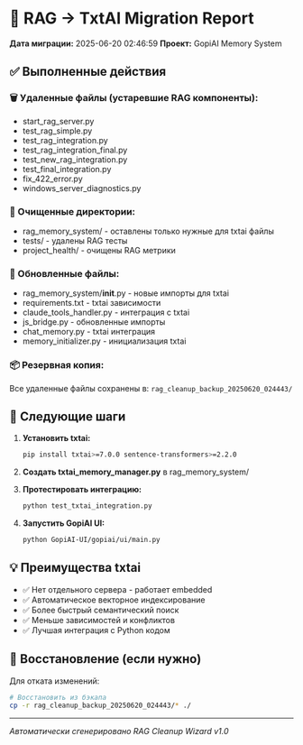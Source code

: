
# 🎯 RAG → TxtAI Migration Report
**Дата миграции:** 2025-06-20 02:46:59
**Проект:** GopiAI Memory System

## ✅ Выполненные действия

### 🗑️ Удаленные файлы (устаревшие RAG компоненты):
- start_rag_server.py
- test_rag_simple.py
- test_rag_integration.py
- test_rag_integration_final.py
- test_new_rag_integration.py
- test_final_integration.py
- fix_422_error.py
- windows_server_diagnostics.py

### 🧹 Очищенные директории:
- rag_memory_system/ - оставлены только нужные для txtai файлы
- tests/ - удалены RAG тесты
- project_health/ - очищены RAG метрики

### 🔄 Обновленные файлы:
- rag_memory_system/__init__.py - новые импорты для txtai  
- requirements.txt - txtai зависимости
- claude_tools_handler.py - интеграция с txtai
- js_bridge.py - обновленные импорты
- chat_memory.py - txtai интеграция
- memory_initializer.py - инициализация txtai

### 📦 Резервная копия:
Все удаленные файлы сохранены в: `rag_cleanup_backup_20250620_024443/`

## 🚀 Следующие шаги

1. **Установить txtai:**
   ```bash
   pip install txtai>=7.0.0 sentence-transformers>=2.2.0
   ```

2. **Создать txtai_memory_manager.py** в rag_memory_system/

3. **Протестировать интеграцию:**
   ```bash
   python test_txtai_integration.py
   ```

4. **Запустить GopiAI UI:**
   ```bash
   python GopiAI-UI/gopiai/ui/main.py
   ```

## 💡 Преимущества txtai

- ✅ Нет отдельного сервера - работает embedded
- ✅ Автоматическое векторное индексирование  
- ✅ Более быстрый семантический поиск
- ✅ Меньше зависимостей и конфликтов
- ✅ Лучшая интеграция с Python кодом

## 🔧 Восстановление (если нужно)

Для отката изменений:
```bash
# Восстановить из бэкапа
cp -r rag_cleanup_backup_20250620_024443/* ./
```

---
*Автоматически сгенерировано RAG Cleanup Wizard v1.0*
